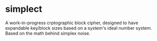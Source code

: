 simplect
========

A work-in-progress crptographic block cipher, designed to have expandable key/block sizes based on a system's ideal number system. Based on the math behind simplex noise.

